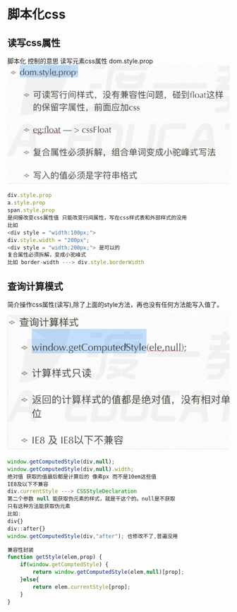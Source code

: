 # 脚本化css
## 读写css属性
脚本化 控制的意思
读写元素css属性
dom.style.prop
![](笔记/2020-04-19-16-32-49.png)


```js
div.style.prop
a.style.prop
span.style.prop
是间接改变css属性值 只能改变行间属性，写在css样式表和外部样式的没用
比如
<div style = "width:100px;">
div.style.width = "200px";
<div style = "width:200px;"> 是可以的
复合属性必须拆解，变成小驼峰式
比如 border-width ---> div.style.borderWidth
```
## 查询计算模式
简介操作css属性(读写),除了上面的style方法，再也没有任何方法能写入值了。

![](笔记/2020-04-19-17-11-30.png)

```js
window.getComputedStyle(div,null);
window.getComputedStyle(div,null).width;
绝对值 获取的值最后都是计算后的 像素px 而不是10em这些值
IE8及以下不兼容
div.currentStyle ---> CSSStyleDeclaration
第二个参数 null 能获取伪元素的样式，就是干这个的。null是不获取
只有这种方法能获取伪元素
比如:
div{}
div::after{}
window.getComputedStyle(div,"after"); 也修改不了,普遍没用
```


```js
兼容性封装
function getStyle(elem,prop) {
    if(window.getComptedStyle) {
        return window.getComputedStyle(elem,null)[prop];
    }else{
        return elem.currentStyle[prop];
    }
}
```